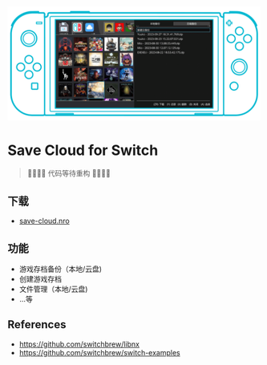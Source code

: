 ![cover](./cover.png)

# Save Cloud for Switch

> 🚧🚧🚧🚧 代码等待重构 🚧🚧🚧🚧

## 下载

- [save-cloud.nro](https://github.com/save-cloud/save-cloud-nx/releases/latest/download/save-cloud.nro)

## 功能

- 游戏存档备份（本地/云盘)
- 创建游戏存档
- 文件管理（本地/云盘)
- ...等

## References

- https://github.com/switchbrew/libnx
- https://github.com/switchbrew/switch-examples
